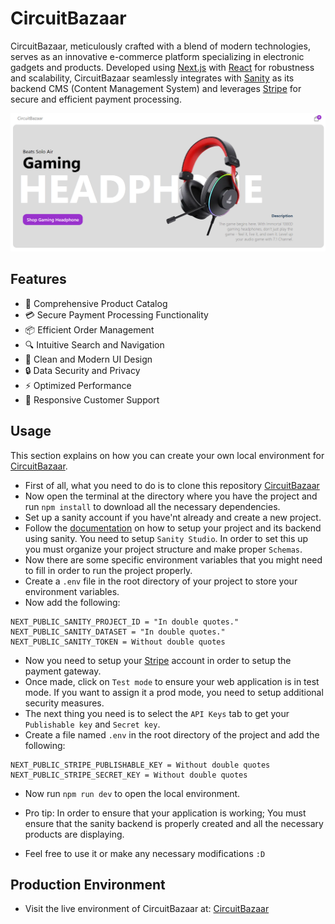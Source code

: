# CircuitBazaar

CircuitBazaar, meticulously crafted with a blend of modern technologies, serves as an innovative e-commerce platform specializing in electronic gadgets and products. Developed using [Next.js](https://nextjs.org/) with [React](https://react.dev/) for robustness and scalability, CircuitBazaar seamlessly integrates with [Sanity](https://www.sanity.io/) as its backend CMS (Content Management System) and leverages [Stripe](https://stripe.com/) for secure and efficient payment processing.

![Banner](https://github.com/Sharjeel-Riaz/CircuitBazaar/blob/main/assets/banner.png?raw=true)

## Features

- 🛒 Comprehensive Product Catalog
- 💳 Secure Payment Processing Functionality
- 📦 Efficient Order Management
- 🔍 Intuitive Search and Navigation
- 🎨 Clean and Modern UI Design
- 🔒 Data Security and Privacy
- ⚡ Optimized Performance
- 🤝 Responsive Customer Support

## Usage

This section explains on how you can create your own local environment for
[CircuitBazaar](https://github.com/Sharjeel-Riaz/CircuitBazaar).

- First of all, what you need to do is to clone this repository [CircuitBazaar](https://github.com/Sharjeel-Riaz/CircuitBazaar)
- Now open the terminal at the directory where you have the project and run `npm
install` to download all the necessary dependencies.
- Set up a sanity account if you have'nt already and create a new project.
- Follow the [documentation](https://www.sanity.io/docs/sanity-studio) on how to
  setup your project and its backend using sanity. You need to setup `Sanity
Studio`. In order to set this up you must organize your project structure and
  make proper `Schemas`.
- Now there are some specific environment variables that you might need to fill
  in order to run the project properly.
- Create a `.env` file in the root directory of your project to store your
  environment variables.
- Now add the following:

```
NEXT_PUBLIC_SANITY_PROJECT_ID = "In double quotes."
NEXT_PUBLIC_SANITY_DATASET = "In double quotes."
NEXT_PUBLIC_SANITY_TOKEN = Without double quotes
```

- Now you need to setup your [Stripe](https://dashboard.stripe.com/) account in
  order to setup the payment gateway.
- Once made, click on `Test mode` to ensure your web application is in test
  mode. If you want to assign it a prod mode, you need to setup additional
  security measures.
- The next thing you need is to select the `API Keys` tab to get your
  `Publishable key` and `Secret key`.
- Create a file named `.env` in the root directory of the project and add the following:

```
NEXT_PUBLIC_STRIPE_PUBLISHABLE_KEY = Without double quotes
NEXT_PUBLIC_STRIPE_SECRET_KEY = Without double quotes
```

- Now run `npm run dev` to open the local environment.

- Pro tip: In order to ensure that your application is working; You must ensure
  that the sanity backend is properly created and all the necessary products are
  displaying.

- Feel free to use it or make any necessary modifications `:D`

## Production Environment

- Visit the live environment of CircuitBazaar at: [CircuitBazaar](https://circuit-bazaar.vercel.app/)
